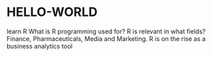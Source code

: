 # HELLO-WORLD
learn R 
What is R programming used for?
R is relevant in what fields? Finance, Pharmaceuticals, Media and Marketing. R is on the rise as a business analytics tool
